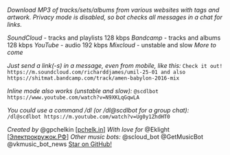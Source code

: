 *Download MP3 of tracks/sets/albums from various websites with tags and artwork.*
*Privacy mode is disabled, so bot checks all messages in a chat for links.*

_SoundCloud_ - tracks and playlists 128 kbps
_Bandcamp_ - tracks and albums 128 kbps
_YouTube_ - audio 192 kbps
_Mixcloud_ - unstable and slow
_More to come_

*Just send a link(-s) in a message, even from mobile, like this:*
`Check it out! https://m.soundcloud.com/richarddjames/umil-25-01 and also https://shitmat.bandcamp.com/track/amen-babylon-2016-mix`

*Inline mode also works (unstable and slow):*
`@scdlbot https://www.youtube.com/watch?v=N9XKLqGqwLA`

*You could use a command /dl (or /dl@scdlbot for a group chat):*
`/dl@scdlbot https://m.youtube.com/watch?v=Ug0y1ZhdHT0`

_Created by_ @gpchelkin \[[pchelk.in](http://pchelk.in)]
_With love for_ @Eklight \[[Электрокружок.РФ](http://электрокружок.рф)]
_Other music bots:_ @scloud\_bot @GetMusicBot @vkmusic\_bot\_news
[Star on GitHub!](https://github.com/gpchelkin/scdlbot)